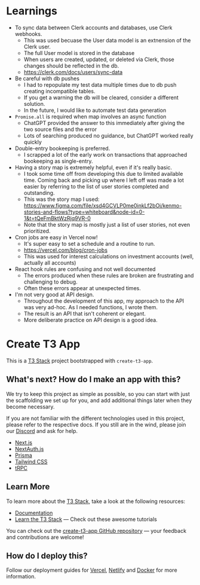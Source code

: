 # Learnings
- To sync data between Clerk accounts and databases, use Clerk webhooks. 
  - This was used becuase the User data model is an extnension of the Clerk user. 
  - The full User model is stored in the database
  - When users are created, updated, or deleted via Clerk, those changes should be reflected in the db. 
  - https://clerk.com/docs/users/sync-data 
- Be careful with db pushes
  - I had to repopulate my test data multiple times due to db push creating incompatible tables. 
  - If you get a warning the db will be cleared, consider a different solution. 
  - In the future, I would like to automate test data generation
- `Promise.all` is required when map involves an async function
  - ChatGPT provided the answer to this immediately after giving the two source files and the error
  - Lots of searching produced no guidance, but ChatGPT worked really quickly
- Double-entry bookeeping is preferred.
  - I scrapped a lot of the early work on transactions that approached bookeeping as single-entry. 
- Having a story map is extremely helpful, even if it's really basic. 
  - I took some time off from developing this due to limited available time. Coming back and picking up 
  where I left off was made a lot easier by referring to the list of user stories completed and outstanding. 
  - This was the story map I used: https://www.figma.com/file/xsd4GCVLP0me0inkLf2bOi/kenmo-stories-and-flows?type=whiteboard&node-id=0-1&t=tQeFmBktWzRjq9VR-0
  - Note that the story map is mostly just a list of user stories, not even prioritized.  
- Cron jobs are easy in Vercel now!
  - It's super easy to set a schedule and a routine to run. 
  - https://vercel.com/blog/cron-jobs 
  - This was used for interest calculations on investment accounts (well, actually all accounts)
- React hook rules are confusing and not well documented
  - The errors produced when these rules are broken are frustrating and challenging to debug. 
  - Often these errors appear at unexpected times. 
- I'm not very good at API design. 
  - Throughout the development of this app, my approach to the API was very ad-hoc. As I needed functions, I wrote them. 
  - The result is an API that isn't coherent or elegant. 
  - More deliberate practice on API design is a good idea. 


# Create T3 App

This is a [T3 Stack](https://create.t3.gg/) project bootstrapped with `create-t3-app`.

## What's next? How do I make an app with this?

We try to keep this project as simple as possible, so you can start with just the scaffolding we set up for you, and add additional things later when they become necessary.

If you are not familiar with the different technologies used in this project, please refer to the respective docs. If you still are in the wind, please join our [Discord](https://t3.gg/discord) and ask for help.

- [Next.js](https://nextjs.org)
- [NextAuth.js](https://next-auth.js.org)
- [Prisma](https://prisma.io)
- [Tailwind CSS](https://tailwindcss.com)
- [tRPC](https://trpc.io)

## Learn More

To learn more about the [T3 Stack](https://create.t3.gg/), take a look at the following resources:

- [Documentation](https://create.t3.gg/)
- [Learn the T3 Stack](https://create.t3.gg/en/faq#what-learning-resources-are-currently-available) — Check out these awesome tutorials

You can check out the [create-t3-app GitHub repository](https://github.com/t3-oss/create-t3-app) — your feedback and contributions are welcome!

## How do I deploy this?

Follow our deployment guides for [Vercel](https://create.t3.gg/en/deployment/vercel), [Netlify](https://create.t3.gg/en/deployment/netlify) and [Docker](https://create.t3.gg/en/deployment/docker) for more information.
